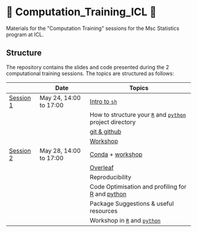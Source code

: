 # :rocket: Computation_Training_ICL :rocket:
Materials for the "Computation Training" sessions for the Msc Statistics program at ICL.

## Structure 

The repository contains the slides and code presented during the 2 computational training sessions.
The topics are structured as follows:

|                          | Date                   | Topics                                                                                                                         |
|--------------------------|------------------------|--------------------------------------------------------------------------------------------------------------------------------|
| [Session 1](./session1/) | May 24, 14:00 to 17:00 | [Intro to `sh`](./session1/MSc_Computing_Presentation-2.pdf)                                                                   |
|                          |                        | How to structure your [`R`](./session1/r_repo_structure.md) and [`python`](./TODO) project directory                           |
|                          |                        | [git & github](./session1/intro_to_git.pptx)                                                                                                                   |
|                          |                        | [Workshop](https://github.com/bmartin9/MScComputingIntro)                                                                                                      |
| [Session 2](./session2/) | May 28, 14:00 to 17:00 | [Conda](./session2/conda/Dependency%20management.pdf) + [workshop](./session2/conda/README)                                                                    |
|                          |                        | [Overleaf](./session2/Overleaf_notes.pdf)                                                                                      |
|                          |                        | Reproducibility                                                                                                                |
|                          |                        | Code Optimisation and profiling for [R](./making_R_fast.qmd) and [python](./session2/fast_python/python_optimisation.pdf) |
|                          |                        | Package Suggestions & useful resources                                                                                         |
|                          |                        | Workshop in [`R`](./session2/GoodCodingWorkshopR.Rmd) and [`python`](https://github.com/bmartin9/MScOptimisation)              |


